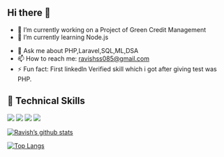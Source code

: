 ## Hi there 👋

<!--
**ravish12413/ravish12413** is a ✨ _special_ ✨ repository because its `README.md` (this file) appears on your GitHub profile.

Here are some ideas to get you started:

-->
- 🔭 I’m currently working on a Project of Green Credit Management
- 🌱 I’m currently learning Node.js
<!--   - 👯 I’m looking to collaborate on ...
- 🤔 I’m looking for help with ...  -->
- 💬 Ask me about PHP,Laravel,SQL,ML,DSA
- 📫 How to reach me: ravishss085@gmail.com
- ⚡ Fun fact: First linkedln Verified skill which i got after giving test was PHP.
## 💼 Technical Skills

![](https://img.shields.io/badge/Cppl?style=flat&logo=cpp&color=61DAFB)
![](https://img.shields.io/badge/Python?style=flat&logo=Python&color=764ABC)
![](https://img.shields.io/badge/Code-JavaScript-informational?style=flat&logo=JavaScript&color=F7DF1E)
![](https://img.shields.io/badge/PHP?style=flat&logo=PHP&color=CC342D)

[![Ravish’s github stats](https://github-readme-stats.vercel.app/api?username=ravish12413)](https://github.com/ravish12413)

[![Top Langs](https://github-readme-stats.vercel.app/api/top-langs/?username=ravish12413&layout=compact)](https://github.com/ravish12413)
